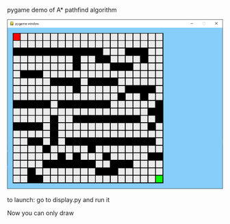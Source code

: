 pygame demo of A* pathfind algorithm

![](img.png)

to launch:
go to display.py and run it

Now you can only draw
